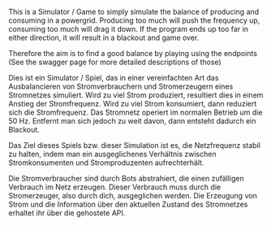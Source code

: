 This is a Simulator / Game to simply simulate the balance of producing and consuming in a powergrid.
Producing too much will push the frequency up, consuming too much will drag it down.
If the program ends up too far in either direction, it will result in a blackout and game over.

Therefore the aim is to find a good balance by playing using the endpoints
(See the swagger page for more detailed descriptions of those)

Dies ist ein Simulator / Spiel, das in einer vereinfachten Art das Ausbalancieren von Stromverbrauchern und Stromerzeugern eines Stromnetzes simuliert. Wird zu viel Strom produziert, resultiert dies in einem Anstieg der Stromfrequenz. Wird zu viel Strom konsumiert, dann reduziert sich die Stromfrequenz. Das Stromnetz operiert im normalen Betrieb um die 50 Hz. Entfernt man sich jedoch zu weit davon, dann entsteht dadurch ein Blackout.

Das Ziel dieses Spiels bzw. dieser Simulation ist es, die Netzfrequenz stabil zu halten, indem man ein ausgeglichenes Verhältnis zwischen Stromkonsumenten und Stromproduzenten aufrechterhält.

Die Stromverbraucher sind durch Bots abstrahiert, die einen zufälligen Verbrauch im Netz erzeugen. Dieser Verbrauch muss durch die Stromerzeuger, also durch dich, ausgeglichen werden. Die Erzeugung von Strom und die Information über den aktuellen Zustand des Stromnetzes erhaltet ihr über die gehostete API.